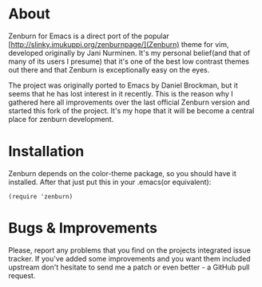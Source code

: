 # About #

Zenburn for Emacs is a direct port of the popular
[http://slinky.imukuppi.org/zenburnpage/](Zenburn) theme for vim,
developed originally by Jani Nurminen. It's my personal belief(and
that of many of its users I presume) that it's one of the best low
contrast themes out there and that Zenburn is exceptionally easy on
the eyes.

The project was originally ported to Emacs by Daniel Brockman, but it
seems that he has lost interest in it recently. This is the reason why
I gathered here all improvements over the last official Zenburn
version and started this fork of the project. It's my hope that it
will be become a central place for zenburn development.  

# Installation #

Zenburn depends on the color-theme package, so you should have it
installed. After that just put this in your .emacs(or equivalent):

`(require 'zenburn)`

# Bugs & Improvements #

Please, report any problems that you find on the projects integrated
issue tracker. If you've added some improvements and you want them
included upstream don't hesitate to send me a patch or even better - a
GitHub pull request.

